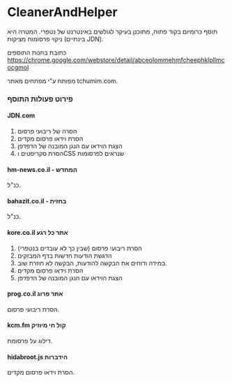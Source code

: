 # CleanerAndHelper

תוסף כרומיום בקוד פתוח, מתוכנן בעיקר לגולשים באינטרנט של נטפרי.
המטרה היא ניקוי פרסומות מציקות (בינתיים JDN).

כתובת בחנות התוספים
https://chrome.google.com/webstore/detail/abceolommehmfcheephklpllmcocgmol

מפותח ע"י מפתחים מאתר tchumim.com.

### פירוט פעולות התוסף

#### JDN.com

1. הסרה של ריבועי פרסום
2. הסרת וידאו פרסום מקדים 
3. הצגת הוידאו עם הנגן המובנה של הדפדפן
4. הסרת סקריפטים וCSS שנראים לפרסומות

#### hm-news.co.il - המחדש

כנ"ל.

#### bahazit.co.il - בחזית

כנ"ל.

#### kore.co.il אתר כל רגע

1. הסרת ריבועי פרסום (שבין כך לא עובדים בנטפרי)
2. הדגשת הודעות חדשות בדף המבזקים
3. במידה ודוחים את הבקשה להודעות, הבקשה לא חוזרת שוב.
4. הסרת וידאו פרסום מקדים 
5. הצגת הוידאו עם הנגן המובנה של הדפדפן

#### prog.co.il אתר פרוג 

הסרת ריבועי פרסום.

#### kcm.fm קול חי מיוזיק

דילוג על פרסומת.


#### hidabroot.js הידברות

הסרת וידאו פרסום מקדים.




